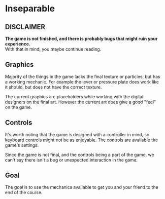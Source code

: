 # Inseparable
## **DISCLAIMER**
**The game is not finished, and there is probably bugs that might ruin your experience.** <br>
With that in mind, you maybe continue reading.

## Graphics
Majority of the things in the game lacks the final texture or particles, but has a working mechanic. For example the lever or pressure plate does work like it should, but does not have the correct texture.

The current graphics are placeholders while working with the digital designers on the final art. However the current art does give a good "feel" on the game.

## Controls
It's worth noting that the game is designed with a controller in mind, so keyboard controls might not be as enjoyable.
The controls are available the game's settings.

Since the game is not final, and the controls being a part of the game, we can't say there isn't a bug or unexpected interaction in the game.

## Goal
The goal is to use the mechanics available to get you and your friend to the end of the course.